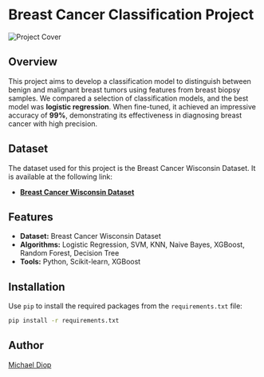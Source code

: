 # Breast Cancer Classification Project

![Project Cover](https://media.defense.gov/2018/Sep/27/2002045438/1200/1200/0/180920-F-XXXXX-0001.JPG) 

## Overview

This project aims to develop a classification model to distinguish between benign and malignant breast tumors using features from breast biopsy samples. We compared a selection of classification models, and the best model was **logistic regression**. When fine-tuned, it achieved an impressive accuracy of **99%**, demonstrating its effectiveness in diagnosing breast cancer with high precision.


## Dataset

The dataset used for this project is the Breast Cancer Wisconsin Dataset. It is available at the following link:

- **[Breast Cancer Wisconsin Dataset](https://www.kaggle.com/datasets/yasserh/breast-cancer-dataset/data)**

## Features

- **Dataset:** Breast Cancer Wisconsin Dataset
- **Algorithms:** Logistic Regression, SVM, KNN, Naive Bayes, XGBoost, Random Forest, Decision Tree
- **Tools:** Python, Scikit-learn, XGBoost

## Installation

Use `pip` to install the required packages from the `requirements.txt` file:

```bash
pip install -r requirements.txt
```

## Author 

[Michael Diop](https://www.linkedin.com/in/michael-diop-1aa688270/)

